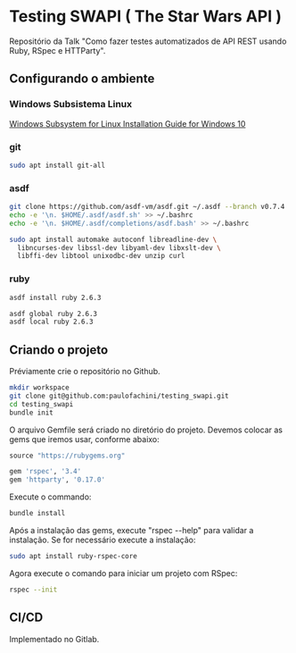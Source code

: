 # Testing SWAPI ( The Star Wars API )

Repositório da Talk "Como fazer testes automatizados de API REST usando Ruby, RSpec e HTTParty".

## Configurando o ambiente

### Windows Subsistema Linux

[Windows Subsystem for Linux Installation Guide for Windows 10](https://docs.microsoft.com/pt-br/windows/wsl/install-win10)

### git

```bash
sudo apt install git-all
```

### asdf

```bash
git clone https://github.com/asdf-vm/asdf.git ~/.asdf --branch v0.7.4
echo -e '\n. $HOME/.asdf/asdf.sh' >> ~/.bashrc
echo -e '\n. $HOME/.asdf/completions/asdf.bash' >> ~/.bashrc

sudo apt install automake autoconf libreadline-dev \
  libncurses-dev libssl-dev libyaml-dev libxslt-dev \
  libffi-dev libtool unixodbc-dev unzip curl
```

### ruby

```bash
asdf install ruby 2.6.3

asdf global ruby 2.6.3
asdf local ruby 2.6.3

```

## Criando o projeto

Préviamente crie o repositório no Github.

```bash
mkdir workspace
git clone git@github.com:paulofachini/testing_swapi.git
cd testing_swapi
bundle init
```

O arquivo Gemfile será criado no diretório do projeto.
Devemos colocar as gems que iremos usar, conforme abaixo:

```ruby
source "https://rubygems.org"

gem 'rspec', '3.4'
gem 'httparty', '0.17.0'
```

Execute o commando:

```bash
bundle install
```

Após a instalação das gems, execute "rspec --help" para validar a instalação.
Se for necessário execute a instalação:

```bash
sudo apt install ruby-rspec-core
```

Agora execute o comando para iniciar um projeto com RSpec:

```bash
rspec --init
```

## CI/CD

Implementado no Gitlab.
